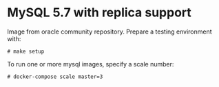 # MySQL 5.7 with replica support

Image from oracle community repository. Prepare a testing environment
with:

    # make setup


To run one or more mysql images, specify a scale number:

    # docker-compose scale master=3


